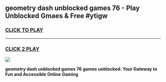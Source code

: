 
## geometry dash unblocked games 76 - Play Unblocked Gmaes & Free #ytigw
<h3>
<a href="https://premium.freeplayer.one?title=geometry_dash_unblocked_games_76&ref=03M">CLICK TO PLAY</a></h3>
<hr>

<h3>
<a href="https://premium.freeplayer.one?title=geometry_dash_unblocked_games_76&ref=03M">CLICK 2 PLAY</a>
  
</h3>

<a href="https://premium.freeplayer.one?title=geometry_dash_unblocked_games_76&ref=03M"><img src="https://clearcache.store/games.png"></a>


**geometry dash unblocked games 76 games unblocked: Your Gateway to Fun and Accessible Online Gaming**
